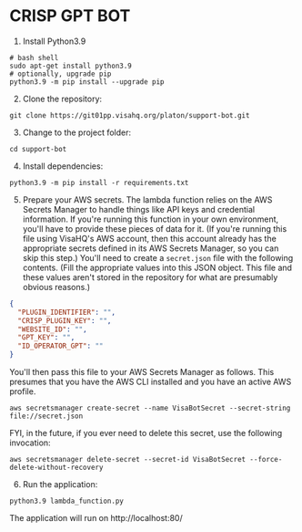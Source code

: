 # CRISP GPT BOT

1. Install Python3.9
```shell
# bash shell
sudo apt-get install python3.9
# optionally, upgrade pip
python3.9 -m pip install --upgrade pip
```

2. Clone the repository:
```shell
git clone https://git01pp.visahq.org/platon/support-bot.git
```

3. Change to the project folder:
```shell
cd support-bot
```

4. Install dependencies:
```shell
python3.9 -m pip install -r requirements.txt
```

5. Prepare your AWS secrets. The lambda function relies on the AWS Secrets Manager to handle things like API keys and credential information. If you're running this function in your own environment, you'll have to provide these pieces of data for it. (If you're running this file using VisaHQ's AWS account, then this account already has the appropriate secrets defined in its AWS Secrets Manager, so you can skip this step.) You'll need to create a `secret.json` file with the following contents. (Fill the appropriate values into this JSON object. This file and these values aren't stored in the repository for what are presumably obvious reasons.)
```secret.json
{
  "PLUGIN_IDENTIFIER": "",
  "CRISP_PLUGIN_KEY": "",
  "WEBSITE_ID": "",
  "GPT_KEY": "",
  "ID_OPERATOR_GPT": ""
}
```
You'll then pass this file to your AWS Secrets Manager as follows. This presumes that you have the AWS CLI installed and you have an active AWS profile.
```shell
aws secretsmanager create-secret --name VisaBotSecret --secret-string file://secret.json
```
FYI, in the future, if you ever need to delete this secret, use the following invocation:
```shell
aws secretsmanager delete-secret --secret-id VisaBotSecret --force-delete-without-recovery
```

6. Run the application:
```shell
python3.9 lambda_function.py
```

The application will run on http://localhost:80/

